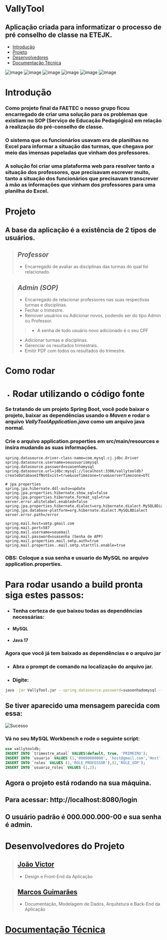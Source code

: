 # VallyTool
## Aplicação criada para informatizar o processo de pré conselho de classe na ETEJK.

- [Introdução](https://github.com/toxxxey/VallyTool#introdu%C3%A7%C3%A3o)  
- [Projeto](https://github.com/toxxxey/VallyTool#projeto) 
- [Desenvolvedores](https://github.com/toxxxey/VallyTool/edit/aula/README.md#desenvolvedores-do-projeto)
- [Documentação Técnica](https://github.com/toxxxey/VallyTool/blob/aula/DOCUMENTACAO.md)

![image](https://user-images.githubusercontent.com/86073233/209441740-f81a5a97-20b5-4df0-ab34-901999a35538.png)
![image](https://user-images.githubusercontent.com/86073233/209441756-1e8afa11-087c-4e49-8c7e-738c07d24dda.png)
![image](https://user-images.githubusercontent.com/86073233/209441772-d5acc514-d45e-4f47-87fc-7369b60fdb32.png)
![image](https://user-images.githubusercontent.com/86073233/209441787-b12f2f66-196e-483b-9b14-30ccc1e789f2.png)
![image](https://user-images.githubusercontent.com/86073233/209441794-ef1942f5-5105-4daf-9536-68358c44643d.png)
![image](https://user-images.githubusercontent.com/86073233/209441824-720524b3-f241-430c-a147-bb8e73ba7009.png)

# Introdução

### Como projeto final da FAETEC o nosso grupo ficou encarregado de criar uma solução para os problemas que existiam no SOP (Serviço de Educação Pedagógica) em relação à realização do pré-conselho de classe.
### O sistema que os funcionários usavam era de planilhas no Excel para informar a situação das turmas, que chegava por meio das imensas papeladas que vinham dos professores.
### A solução foi criar uma plataforma web para resolver tanto a situação dos professores, que precisavam escrever muito, tanto a situação dos funcionários que precisavam transcrever à mão as informações que vinham dos professores para uma planilha do Excel.

# Projeto

## A base da aplicação é a existência de 2 tipos de usuários.

> ## ***Professor***
> - Encarregado de avaliar as disciplinas das turmas do qual foi relacionado.

> ## ***Admin (SOP)***
> - Encarregado de relacionar professores nas suas respectivas turmas e disciplinas.
> - Fechar o trimestre.
> - Remover usuários ou Adicionar novos, podendo ser do tipo Admin ou Professor.
> > - A senha de todo usuário novo adicionado é o seu CPF
> - Adicionar turmas e disciplinas.
> - Gerenciar os resultados trimestrais.
> - Emitir PDF com todos os resultados do trimestre.

# Como rodar
- # Rodar utilizando o código fonte
### Se tratando de um projeto Spring Boot, você pode baixar o projeto, baixar as dependências usando o ***Maven*** e rodar o arquivo ***VallyToolApplication.java*** como um arquivo java normal.

### Crie o arquivo application.properties em src/main/resources e insira mudando as suas informações.
```
spring.datasource.driver-class-name=com.mysql.cj.jdbc.Driver
spring.datasource.username=seuusuariomysql      
spring.datasource.password=suasenhamysql
spring.datasource.url=jdbc:mysql://localhost:3306/vallytooldb?createDatabaseIfNotExist=true&useTimezone=true&serverTimezone=UTC

# jpa properties
spring.jpa.hibernate.ddl-auto=update
spring.jpa.properties.hibernate.show_sql=false
spring.jpa.properties.hibernate.format_sql=true
server.error.whitelabel.enabled=false
spring.jpa.properties.hibernate.dialect=org.hibernate.dialect.MySQL8Dialect
spring.jpa.database-platform=org.hibernate.dialect.MySQL8Dialect
server.error.path=/error

spring.mail.host=smtp.gmail.com
spring.mail.port=587
spring.mail.username=seuemail
spring.mail.password=suasenha (Senha de APP)
spring.mail.properties.mail.smtp.auth=true
spring.mail.properties..mail.smtp.starttls.enable=true
```

### OBS: Coloque a sua senha e usuario do MySQL no arquivo application.properties.

# Para rodar usando a build pronta siga estes passos:

- ### Tenha certeza de que baixou todas as dependências necessárias:
- #### MySQL
- #### Java 17

### Agora que você já tem baixado as dependências e o arquivo jar
- ### Abra o prompt de comando na localização do arquivo jar.
- ### Digite:  
```bash
java -jar VallyTool.jar --spring.datasource.password=suasenhadomysql --spring.datasource.username=seuusuariomysql
```
## Se tiver aparecido uma mensagem parecida com essa:
![Sucesso](https://user-images.githubusercontent.com/86073233/209565313-b617c8a2-8f8f-4449-ace6-68f46016ad14.png)

### Vá no seu MySQL Workbench e rode o seguinte script:
```sql
use vallytooldb;
INSERT INTO `trimestre_atual` VALUES(default, true, 'PRIMEIRO');
INSERT INTO `usuario` VALUES (1,'00000000000', 'host@gmail.com','Host', '$2a$10$JRZrRRmKHjAfVrWQsyP43u3aBgy7oStir847QlIe6YRkWYr1R2CxG');
INSERT INTO `roles` VALUES (1,'ROLE_PROFESSOR'),(2,'ROLE_SOP');
INSERT INTO `usuario_roles` VALUES (1,2);
```

## Agora o projeto está rodando na sua máquina.
## Para acessar: http://localhost:8080/login
## O usuário padrão é 000.000.000-00 e sua senha é admin.

# Desenvolvedores do Projeto

> ## [João Victor](https://github.com/joaorfragoso)
> - Design e Front-End da Aplicação


> ## [Marcos Guimarães](https://github.com/toxxxey)
> - Documentação, Modelagem de Dados, Arquitetura e Back-End da Aplicação  


# [Documentação Técnica](https://github.com/toxxxey/VallyTool/blob/aula/DOCUMENTACAO.md)
